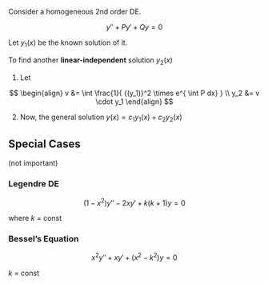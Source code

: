 Consider a homogeneous 2nd order DE.

$$
y'' + P y' + Q y = 0
$$

Let $y_1(x)$ be the known solution of it.

To find another **linear-independent** solution $y_2(x)$

1. Let
   
$$
\begin{align}
v &= \int
\frac{1}{ {(y_1)}^2 \times e^{ \int P dx} } \\   
y_2 &= v \cdot y_1
\end{align}
$$
   
2. Now, the general solution $y(x) = c_1 y_1(x) + c_2 y_2(x)$

## Special Cases

(not important)

### Legendre DE

$$
(1-x^2)y'' - 2xy' + k(k+1) y = 0
$$

where $k$ = const

### Bessel’s Equation

$$
x^2 y'' + xy' + (x^2 - k^2) y = 0
$$

$k$ = const

